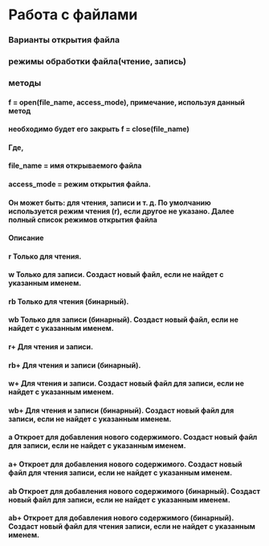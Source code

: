 # Работа с файлами #
### Варианты открытия файла ###
### режимы обработки файла(чтение, запись) ###
### методы ###
#### f = open(file_name, access_mode),  примечание, используя данный метод 
#### необходимо будет его закрыть f = close(file_name) ####
#### Где, ####

#### file_name = имя открываемого файла ####
#### access_mode = режим открытия файла. ####
#### Он может быть: для чтения, записи и т. д. По умолчанию используется режим чтения (r), если другое не указано. Далее полный список режимов открытия файла ####

#### Описание ####
#### r	Только для чтения. ####
#### w	Только для записи. Создаст новый файл, если не найдет с указанным именем. ####
#### rb	Только для чтения (бинарный). ####
#### wb	Только для записи (бинарный). Создаст новый файл, если не найдет с указанным именем. ####
#### r+	Для чтения и записи. ####
#### rb+	Для чтения и записи (бинарный). ####
#### w+	Для чтения и записи. Создаст новый файл для записи, если не найдет с указанным именем. ####
#### wb+	Для чтения и записи (бинарный). Создаст новый файл для записи, если не найдет с указанным именем. ####
#### a	Откроет для добавления нового содержимого. Создаст новый файл для записи, если не найдет с указанным именем. ####
#### a+	Откроет для добавления нового содержимого. Создаст новый файл для чтения записи, если не найдет с указанным именем. ####
#### ab	Откроет для добавления нового содержимого (бинарный). Создаст новый файл для записи, если не найдет с указанным именем. ####
#### ab+	Откроет для добавления нового содержимого (бинарный). Создаст новый файл для чтения записи, если не найдет с указанным именем. ####